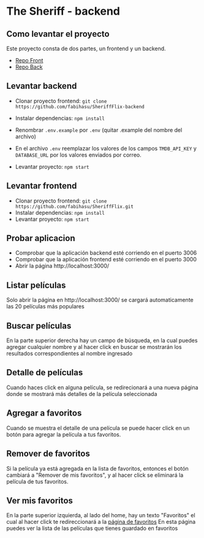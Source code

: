 # The Sheriff - backend

## Como levantar el proyecto

Este proyecto consta de dos partes, un frontend y un backend.

- [Repo Front](https://github.com/fabihasu/SheriffFlix)
- [Repo Back](https://github.com/fabihasu/SheriffFlix-backend)

## Levantar backend

- Clonar proyecto frontend:
  `git clone https://github.com/fabihasu/SheriffFlix-backend`
- Instalar dependencias:
  `npm install`
- Renombrar `.env.example` por `.env` (quitar .example del nombre del archivo)
- En el archivo `.env` reemplazar los valores de los campos `TMDB_API_KEY` y `DATABASE_URL` por los valores enviados por correo.

- Levantar proyecto: `npm start`

## Levantar frontend

- Clonar proyecto frontend:
  `git clone https://github.com/fabihasu/SheriffFlix.git`
- Instalar dependencias:
  `npm install`
- Levantar proyecto: `npm start`

## Probar aplicacion

- Comprobar que la aplicación backend esté corriendo en el puerto 3006
- Comprobar que la aplicación frontend esté corriendo en el puerto 3000
- Abrir la página http://localhost:3000/

## Listar películas

Solo abrir la página en http://localhost:3000/ se cargará automaticamente las 20 películas más populares

## Buscar películas

En la parte superior derecha hay un campo de búsqueda, en la cual puedes agregar cualquier nombre y al hacer click en buscar se mostrarán los resultados correspondientes al nombre ingresado

## Detalle de películas

Cuando haces click en alguna película, se redirecionará a una nueva página donde se mostrará más detalles de la película seleccionada

## Agregar a favoritos

Cuando se muestra el detalle de una película se puede hacer click en un botón para agregar la película a tus favoritos.

## Remover de favoritos

Si la película ya está agregada en la lista de favoritos, entonces el botón cambiará a "Remover de mis favoritos", y al hacer click se eliminará la película de tus favoritos.

## Ver mis favoritos

En la parte superior izquierda, al lado del home, hay un texto "Favoritos" el cual al hacer click te redireccionará a la [página de favoritos](http://localhost:3000/favorites)
En esta página puedes ver la lista de las películas que tienes guardado en favoritos
